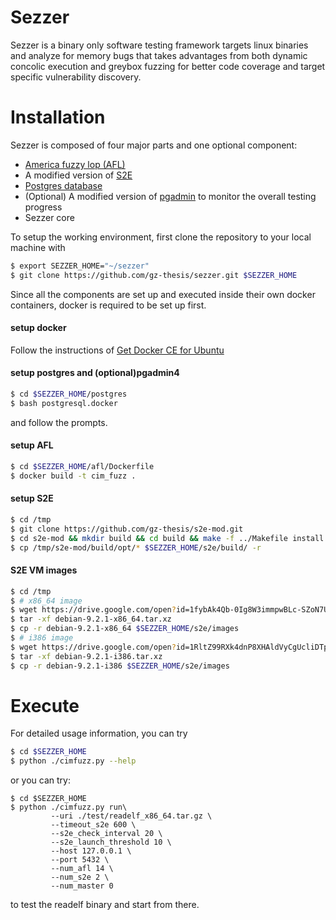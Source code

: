 # Sezzer

Sezzer is a binary only software testing framework targets linux binaries and analyze for memory bugs that takes advantages from both dynamic concolic execution and greybox fuzzing for better code coverage and target specific vulnerability discovery.

  
# Installation

Sezzer is composed of four major parts and one optional component:

 - [America fuzzy lop (AFL)](http://lcamtuf.coredump.cx/afl/)
 - A modified version of [S2E](https://github.com/s2e)
 - [Postgres database](https://github.com/postgres/postgres)
 - (Optional) A modified version of [pgadmin](https://github.com/postgres/pgadmin4) to monitor the overall testing progress
 - Sezzer core

To setup the working environment, first clone the repository to your local machine with
```sh
$ export SEZZER_HOME="~/sezzer"
$ git clone https://github.com/gz-thesis/sezzer.git $SEZZER_HOME
```


Since all the components are set up and executed inside their own docker containers, docker is required to be set up first.
#### setup docker
Follow the instructions of [Get Docker CE for Ubuntu](https://docs.docker.com/install/linux/docker-ce/ubuntu/)

#### 


#### setup postgres and (optional)pgadmin4
```sh
$ cd $SEZZER_HOME/postgres
$ bash postgresql.docker
```
and follow the prompts.

#### setup AFL
```sh
$ cd $SEZZER_HOME/afl/Dockerfile
$ docker build -t cim_fuzz .
```

#### setup S2E
```sh
$ cd /tmp
$ git clone https://github.com/gz-thesis/s2e-mod.git
$ cd s2e-mod && mkdir build && cd build && make -f ../Makefile install
$ cp /tmp/s2e-mod/build/opt/* $SEZZER_HOME/s2e/build/ -r
```

#### S2E VM images
```sh
$ cd /tmp
$ # x86_64 image
$ wget https://drive.google.com/open?id=1fybAk4Qb-0Ig8W3immpwBLc-SZoN7UUh -O debian-9.2.1-x86_64.tar.xz
$ tar -xf debian-9.2.1-x86_64.tar.xz
$ cp -r debian-9.2.1-x86_64 $SEZZER_HOME/s2e/images
$ # i386 image
$ wget https://drive.google.com/open?id=1RltZ99RXk4dnP8XHAldVyCgUcliDTplY -O debian-9.2.1-i386.tar.xz
$ tar -xf debian-9.2.1-i386.tar.xz
$ cp -r debian-9.2.1-i386 $SEZZER_HOME/s2e/images
```


# Execute
For detailed usage information, you can try
```bash
$ cd $SEZZER_HOME
$ python ./cimfuzz.py --help
```

or you can try:
```
$ cd $SEZZER_HOME
$ python ./cimfuzz.py run\
         --uri ./test/readelf_x86_64.tar.gz \
         --timeout_s2e 600 \
         --s2e_check_interval 20 \
         --s2e_launch_threshold 10 \
         --host 127.0.0.1 \
         --port 5432 \
         --num_afl 14 \
         --num_s2e 2 \
         --num_master 0 
```
to test the readelf binary and start from there.
